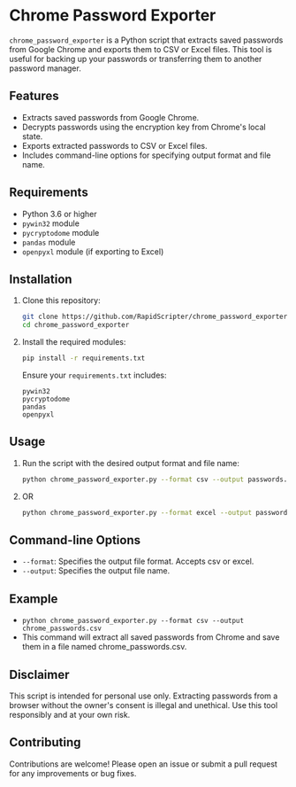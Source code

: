 # Chrome Password Exporter

`chrome_password_exporter` is a Python script that extracts saved passwords from Google Chrome and exports them to CSV or Excel files. This tool is useful for backing up your passwords or transferring them to another password manager.

## Features

- Extracts saved passwords from Google Chrome.
- Decrypts passwords using the encryption key from Chrome's local state.
- Exports extracted passwords to CSV or Excel files.
- Includes command-line options for specifying output format and file name.

## Requirements

- Python 3.6 or higher
- `pywin32` module
- `pycryptodome` module
- `pandas` module
- `openpyxl` module (if exporting to Excel)

## Installation

1. Clone this repository:
    ```bash
    git clone https://github.com/RapidScripter/chrome_password_exporter.git
    cd chrome_password_exporter
    ```

2. Install the required modules:
    ```bash
    pip install -r requirements.txt
    ```

    Ensure your `requirements.txt` includes:
    ```text
    pywin32
    pycryptodome
    pandas
    openpyxl
    ```

## Usage

1. Run the script with the desired output format and file name:
   ```bash
   python chrome_password_exporter.py --format csv --output passwords.csv

2. OR
   ```bash
   python chrome_password_exporter.py --format excel --output passwords.xlsx

## Command-line Options

- `--format`: Specifies the output file format. Accepts csv or excel.
- `--output`: Specifies the output file name.

## Example

- `python chrome_password_exporter.py --format csv --output chrome_passwords.csv`
- This command will extract all saved passwords from Chrome and save them in a file named chrome_passwords.csv.

## Disclaimer

This script is intended for personal use only. Extracting passwords from a browser without the owner's consent is illegal and unethical. Use this tool responsibly and at your own risk.

## Contributing

Contributions are welcome! Please open an issue or submit a pull request for any improvements or bug fixes.
